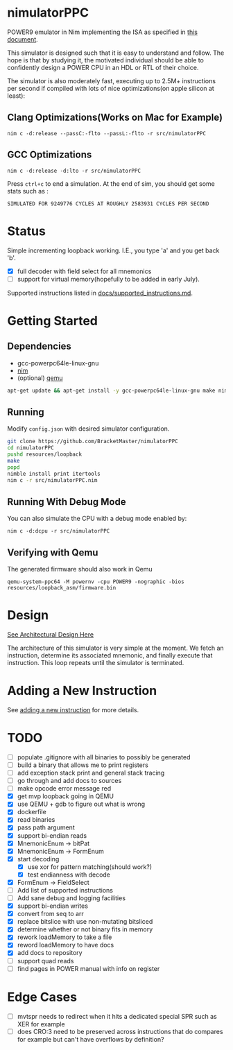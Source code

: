 # nimulatorPPC

POWER9 emulator in Nim implementing the ISA as specified in 
[this document](https://ibm.ent.box.com/s/1hzcwkwf8rbju5h9iyf44wm94amnlcrv).

This simulator is designed such that it is easy to understand and follow.
The hope is that by studying it, the motivated individual should be able
to confidently design a POWER CPU in an HDL or RTL of their choice.

The simulator is also moderately fast, executing up to 2.5M+ instructions
per second if compiled with lots of nice optimizations(on apple silicon
at least):

## Clang Optimizations(Works on Mac for Example)
```
nim c -d:release --passC:-flto --passL:-flto -r src/nimulatorPPC
```

## GCC Optimizations
```
nim c -d:release -d:lto -r src/nimulatorPPC
```

Press ``ctrl+c`` to end a simulation. At the end of sim, you should
get some stats such as :

``SIMULATED FOR 9249776 CYCLES AT ROUGHLY 2583931 CYCLES PER SECOND``

# Status 
Simple incrementing loopback working. I.E., you type 'a' and you get
back 'b'.

 - [x] full decoder with field select for all mnemonics
 - [ ] support for virtual memory(hopefully to be added in early July).

Supported instructions listed in 
[docs/supported_instructions.md](docs/supported_instructions.md).

# Getting Started
## Dependencies
 - gcc-powerpc64le-linux-gnu
 - [nim](https://nim-lang.org/install.html)
 - (optional) [qemu](https://wiki.qemu.org/Documentation/Platforms/PowerPC)
```bash
apt-get update && apt-get install -y gcc-powerpc64le-linux-gnu make nim
```

## Running
Modify ``config.json`` with desired simulator configuration.

```bash
git clone https://github.com/BracketMaster/nimulatorPPC
cd nimulatorPPC
pushd resources/loopback
make
popd
nimble install print itertools
nim c -r src/nimulatorPPC.nim
```

## Running With Debug Mode

You can also simulate the CPU with a debug mode enabled by:

```
nim c -d:dcpu -r src/nimulatorPPC
```

## Verifying with Qemu
The generated firmware should also work in Qemu

```
qemu-system-ppc64 -M powernv -cpu POWER9 -nographic -bios resources/loopback_asm/firmware.bin
```

# Design

[See Architectural Design Here](docs/rendered/architecture.pdf)

The architecture of this simulator is very simple at the moment.
We fetch an instruction, determine its associated mnemonic, and finally
execute that instruction. This loop repeats until the simulator is 
terminated.

# Adding a New Instruction

See [adding a new instruction](docs/adding_a_new_instruction.md) for more
details.

# TODO

 - [ ] populate .gitignore with all binaries to possibly be generated
 - [ ] build a binary that allows me to print registers
 - [ ] add exception stack print and general stack tracing
 - [ ] go through and add docs to sources
 - [ ] make opcode error message red
 - [x] get mvp loopback going in QEMU
 - [x] use QEMU + gdb to figure out what is wrong
 - [x] dockerfile
 - [x] read binaries
 - [x] pass path argument
 - [x] support bi-endian reads
 - [x] MnemonicEnum -> bitPat
 - [x] MnemonicEnum -> FormEnum
 - [x] start decoding
    - [x] use xor for pattern matching(should work?)
    - [x] test endianness with decode
 - [x] FormEnum -> FieldSelect
 - [ ] Add list of supported instructions
 - [ ] Add sane debug and logging facilities
 - [x] support bi-endian writes
 - [x] convert from seq to arr
 - [x] replace bitslice with use non-mutating bitsliced
 - [x] determine whether or not binary fits in memory
 - [x] rework loadMemory to take a file
 - [x] reword loadMemory to have docs
 - [x] add docs to repository
 - [ ] support quad reads
 - [ ] find pages in POWER manual with info on register 

# Edge Cases

 - [ ] mvtspr needs to redirect when it hits a dedicated special SPR
 such as XER for example
 - [ ] does CRO:3 need to be preserved across instructions that do compares
 for example but can't have overflows by definition?